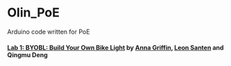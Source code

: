 # Olin_PoE
Arduino code written for PoE

#### [Lab 1: BYOBL: Build Your Own Bike Light](https://github.com/QingmuDeng/Olin_PoE/tree/master/Lab1) by [Anna Griffin](https://github.com/annagriffin), [Leon Santen](https://github.com/LSanten) and Qingmu Deng
